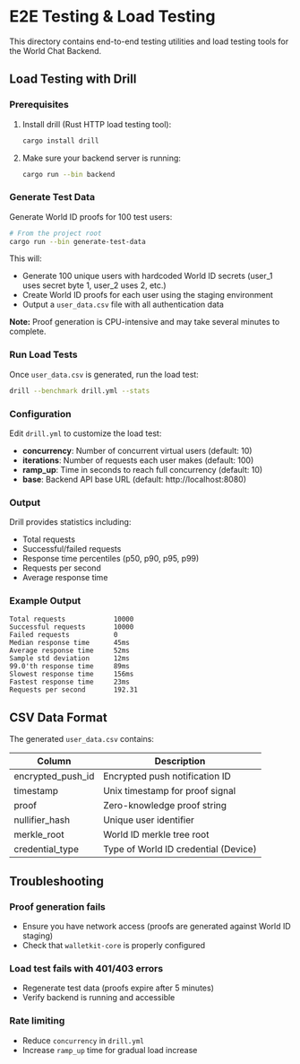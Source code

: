 # E2E Testing & Load Testing

This directory contains end-to-end testing utilities and load testing tools for the World Chat Backend.

## Load Testing with Drill

### Prerequisites

1. Install drill (Rust HTTP load testing tool):
   ```bash
   cargo install drill
   ```

2. Make sure your backend server is running:
   ```bash
   cargo run --bin backend
   ```

### Generate Test Data

Generate World ID proofs for 100 test users:

```bash
# From the project root
cargo run --bin generate-test-data
```

This will:
- Generate 100 unique users with hardcoded World ID secrets (user_1 uses secret byte 1, user_2 uses 2, etc.)
- Create World ID proofs for each user using the staging environment
- Output a `user_data.csv` file with all authentication data

**Note:** Proof generation is CPU-intensive and may take several minutes to complete.

### Run Load Tests

Once `user_data.csv` is generated, run the load test:

```bash
drill --benchmark drill.yml --stats
```

### Configuration

Edit `drill.yml` to customize the load test:

- **concurrency**: Number of concurrent virtual users (default: 10)
- **iterations**: Number of requests each user makes (default: 100)
- **ramp_up**: Time in seconds to reach full concurrency (default: 10)
- **base**: Backend API base URL (default: http://localhost:8080)

### Output

Drill provides statistics including:
- Total requests
- Successful/failed requests
- Response time percentiles (p50, p90, p95, p99)
- Requests per second
- Average response time

### Example Output

```
Total requests            10000
Successful requests       10000
Failed requests           0
Median response time      45ms
Average response time     52ms
Sample std deviation      12ms
99.0'th response time     89ms
Slowest response time     156ms
Fastest response time     23ms
Requests per second       192.31
```

## CSV Data Format

The generated `user_data.csv` contains:

| Column | Description |
|--------|-------------|
| encrypted_push_id | Encrypted push notification ID |
| timestamp | Unix timestamp for proof signal |
| proof | Zero-knowledge proof string |
| nullifier_hash | Unique user identifier |
| merkle_root | World ID merkle tree root |
| credential_type | Type of World ID credential (Device) |

## Troubleshooting

### Proof generation fails
- Ensure you have network access (proofs are generated against World ID staging)
- Check that `walletkit-core` is properly configured

### Load test fails with 401/403 errors
- Regenerate test data (proofs expire after 5 minutes)
- Verify backend is running and accessible

### Rate limiting
- Reduce `concurrency` in `drill.yml`
- Increase `ramp_up` time for gradual load increase
